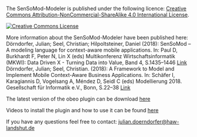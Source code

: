 The SenSoMod-Modeler is published under the following licence:
<a rel="license" href="http://creativecommons.org/licenses/by-nc-sa/4.0/">Creative Commons Attribution-NonCommercial-ShareAlike 4.0 International License</a>.

<a rel="license" href="http://creativecommons.org/licenses/by-nc-sa/4.0/"><img alt="Creative Commons License" style="border-width:0" src="https://i.creativecommons.org/l/by-nc-sa/4.0/88x31.png" /></a>

More information about the SenSoMod-Modeler have been published here:
Dörndorfer, Julian; Seel, Christian; Hilpoltsteiner, Daniel (2018): SenSoMod – A modeling language for context-aware mobile applications. In: Paul D, Burkhardt F, Peter N, Lin X (eds) Multikonferenz Wirtschaftsinformatik (MKWI): Data Driven X - Turning Data into Value, Band 4, S.1435–1446 <a rel="license" href="http://mkwi2018.leuphana.de/wp-content/uploads/MKWI2018_Band4.pdf"> Link</a> <br />
Dörndorfer, Julian; Seel, Christian. (2018): A Framework to Model and Implement Mobile Context-Aware Business Applications. In: Schäfer I, Karagiannis D, Vogelsang A, Méndez D, Seidl C (eds) Modellierung 2018. Gesellschaft für Informatik e.V., Bonn, S.22–38 <a rel="license" href="https://dl.gi.de/bitstream/handle/20.500.12116/14956/modellierung2018-01.pdf?sequence=1&isAllowed=y"> Link</a>

The latest version of the obeo plugin can be download <a href="https://github.com/HAWMobileSystems/sensomod-modeler/blob/master/Plugin_Video/SenSoModUpdateSite.zip" >here</a>

Videos to install the plugin and how to use it can be found <a href="https://github.com/HAWMobileSystems/sensomod-modeler/tree/master/Plugin_Video" >here</a> 

If you have any questions feel free to contact: julian.doerndorfer@haw-landshut.de
